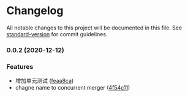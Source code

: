 # Changelog

All notable changes to this project will be documented in this file. See [standard-version](https://github.com/conventional-changelog/standard-version) for commit guidelines.

### 0.0.2 (2020-12-12)


### Features

*  增加单元测试 ([feaa8ca](https://github.com/JerryC8080/concurrent-merger/commit/feaa8ca2350301ba829fcc3dbc727d728cd0c8b5))
* chagne name to concurrent merger ([4f54c11](https://github.com/JerryC8080/concurrent-merger/commit/4f54c115ba21854ec795ece36c63b24c0a83e552))
